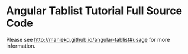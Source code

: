 Angular Tablist Tutorial Full Source Code
=========================================

Please see http://maniekq.github.io/angular-tablist#usage for more information.
